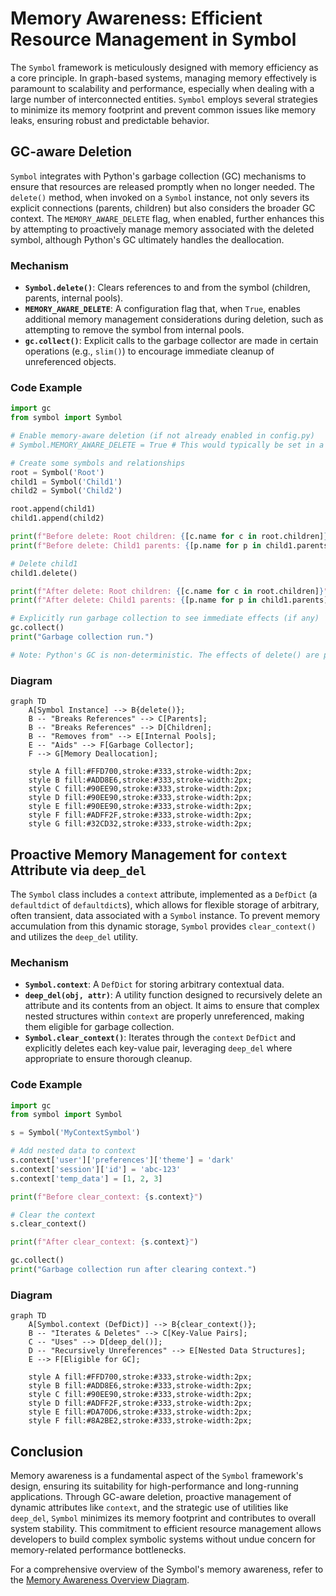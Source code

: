 # Memory Awareness: Efficient Resource Management in Symbol

The `Symbol` framework is meticulously designed with memory efficiency as a core principle. In graph-based systems, managing memory effectively is paramount to scalability and performance, especially when dealing with a large number of interconnected entities. `Symbol` employs several strategies to minimize its memory footprint and prevent common issues like memory leaks, ensuring robust and predictable behavior.

## GC-aware Deletion

`Symbol` integrates with Python's garbage collection (GC) mechanisms to ensure that resources are released promptly when no longer needed. The `delete()` method, when invoked on a `Symbol` instance, not only severs its explicit connections (parents, children) but also considers the broader GC context. The `MEMORY_AWARE_DELETE` flag, when enabled, further enhances this by attempting to proactively manage memory associated with the deleted symbol, although Python's GC ultimately handles the deallocation.

### Mechanism
- **`Symbol.delete()`**: Clears references to and from the symbol (children, parents, internal pools).
- **`MEMORY_AWARE_DELETE`**: A configuration flag that, when `True`, enables additional memory management considerations during deletion, such as attempting to remove the symbol from internal pools.
- **`gc.collect()`**: Explicit calls to the garbage collector are made in certain operations (e.g., `slim()`) to encourage immediate cleanup of unreferenced objects.

### Code Example
```python
import gc
from symbol import Symbol

# Enable memory-aware deletion (if not already enabled in config.py)
# Symbol.MEMORY_AWARE_DELETE = True # This would typically be set in a config file

# Create some symbols and relationships
root = Symbol('Root')
child1 = Symbol('Child1')
child2 = Symbol('Child2')

root.append(child1)
child1.append(child2)

print(f"Before delete: Root children: {[c.name for c in root.children]}")
print(f"Before delete: Child1 parents: {[p.name for p in child1.parents]}")

# Delete child1
child1.delete()

print(f"After delete: Root children: {[c.name for c in root.children]}")
print(f"After delete: Child1 parents: {[p.name for p in child1.parents]}")

# Explicitly run garbage collection to see immediate effects (if any)
gc.collect()
print("Garbage collection run.")

# Note: Python's GC is non-deterministic. The effects of delete() are primarily about breaking references.
```

### Diagram
```mermaid
graph TD
    A[Symbol Instance] --> B{delete()};
    B -- "Breaks References" --> C[Parents];
    B -- "Breaks References" --> D[Children];
    B -- "Removes from" --> E[Internal Pools];
    E -- "Aids" --> F[Garbage Collector];
    F --> G[Memory Deallocation];

    style A fill:#FFD700,stroke:#333,stroke-width:2px;
    style B fill:#ADD8E6,stroke:#333,stroke-width:2px;
    style C fill:#90EE90,stroke:#333,stroke-width:2px;
    style D fill:#90EE90,stroke:#333,stroke-width:2px;
    style E fill:#90EE90,stroke:#333,stroke-width:2px;
    style F fill:#ADFF2F,stroke:#333,stroke-width:2px;
    style G fill:#32CD32,stroke:#333,stroke-width:2px;
```

## Proactive Memory Management for `context` Attribute via `deep_del`

The `Symbol` class includes a `context` attribute, implemented as a `DefDict` (a `defaultdict` of `defaultdict`s), which allows for flexible storage of arbitrary, often transient, data associated with a `Symbol` instance. To prevent memory accumulation from this dynamic storage, `Symbol` provides `clear_context()` and utilizes the `deep_del` utility.

### Mechanism
- **`Symbol.context`**: A `DefDict` for storing arbitrary contextual data.
- **`deep_del(obj, attr)`**: A utility function designed to recursively delete an attribute and its contents from an object. It aims to ensure that complex nested structures within `context` are properly unreferenced, making them eligible for garbage collection.
- **`Symbol.clear_context()`**: Iterates through the `context` `DefDict` and explicitly deletes each key-value pair, leveraging `deep_del` where appropriate to ensure thorough cleanup.

### Code Example
```python
import gc
from symbol import Symbol

s = Symbol('MyContextSymbol')

# Add nested data to context
s.context['user']['preferences']['theme'] = 'dark'
s.context['session']['id'] = 'abc-123'
s.context['temp_data'] = [1, 2, 3]

print(f"Before clear_context: {s.context}")

# Clear the context
s.clear_context()

print(f"After clear_context: {s.context}")

gc.collect()
print("Garbage collection run after clearing context.")
```

### Diagram
```mermaid
graph TD
    A[Symbol.context (DefDict)] --> B{clear_context()};
    B -- "Iterates & Deletes" --> C[Key-Value Pairs];
    C -- "Uses" --> D[deep_del()];
    D -- "Recursively Unreferences" --> E[Nested Data Structures];
    E --> F[Eligible for GC];

    style A fill:#FFD700,stroke:#333,stroke-width:2px;
    style B fill:#ADD8E6,stroke:#333,stroke-width:2px;
    style C fill:#90EE90,stroke:#333,stroke-width:2px;
    style D fill:#ADFF2F,stroke:#333,stroke-width:2px;
    style E fill:#DA70D6,stroke:#333,stroke-width:2px;
    style F fill:#8A2BE2,stroke:#333,stroke-width:2px;
```

## Conclusion

Memory awareness is a fundamental aspect of the `Symbol` framework's design, ensuring its suitability for high-performance and long-running applications. Through GC-aware deletion, proactive management of dynamic attributes like `context`, and the strategic use of utilities like `deep_del`, `Symbol` minimizes its memory footprint and contributes to overall system stability. This commitment to efficient resource management allows developers to build complex symbolic systems without undue concern for memory-related performance bottlenecks.

For a comprehensive overview of the Symbol's memory awareness, refer to the [Memory Awareness Overview Diagram](memory_awareness_overview.mmd).
